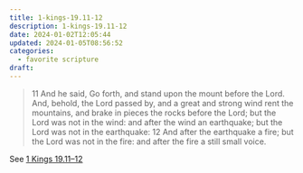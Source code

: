```yaml
---
title: 1-kings-19.11-12
description: 1-kings-19.11-12
date: 2024-01-02T12:05:44
updated: 2024-01-05T08:56:52
categories:
  - favorite scripture
draft:
---
```


>  11 And he said, Go forth, and stand upon the mount before the Lord. And, behold, the Lord passed by, and a great and strong wind rent the mountains, and brake in pieces the rocks before the Lord; but the Lord was not in the wind: and after the wind an earthquake; but the Lord was not in the earthquake:  12 And after the earthquake a fire; but the Lord was not in the fire: and after the fire a still small voice.

See [1 Kings 19.11–12](https://www.churchofjesuschrist.org/study/scriptures/ot/1-kgs/19?id=p11-p12&lang=eng#p11)
